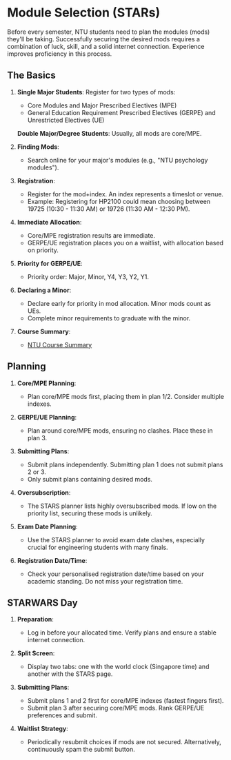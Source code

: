 # Module Selection (STARs)

Before every semester, NTU students need to plan the modules (mods) they'll be taking. Successfully securing the desired mods requires a combination of luck, skill, and a solid internet connection. Experience improves proficiency in this process.

## The Basics

1. **Single Major Students**: Register for two types of mods:
   - Core Modules and Major Prescribed Electives (MPE)
   - General Education Requirement Prescribed Electives (GERPE) and Unrestricted Electives (UE)
   
   **Double Major/Degree Students**: Usually, all mods are core/MPE.

2. **Finding Mods**: 
   - Search online for your major's modules (e.g., "NTU psychology modules").

3. **Registration**: 
   - Register for the mod+index. An index represents a timeslot or venue. 
   - Example: Registering for HP2100 could mean choosing between 19725 (10:30 - 11:30 AM) or 19726 (11:30 AM - 12:30 PM).

4. **Immediate Allocation**: 
   - Core/MPE registration results are immediate.
   - GERPE/UE registration places you on a waitlist, with allocation based on priority.

5. **Priority for GERPE/UE**:
   - Priority order: Major, Minor, Y4, Y3, Y2, Y1.

6. **Declaring a Minor**:
   - Declare early for priority in mod allocation. Minor mods count as UEs.
   - Complete minor requirements to graduate with the minor.

7. **Course Summary**:
   - [NTU Course Summary](https://wis.ntu.edu.sg/webexe/owa/aus_subj_cont.main)

## Planning

1. **Core/MPE Planning**:
   - Plan core/MPE mods first, placing them in plan 1/2. Consider multiple indexes.

2. **GERPE/UE Planning**:
   - Plan around core/MPE mods, ensuring no clashes. Place these in plan 3.

3. **Submitting Plans**:
   - Submit plans independently. Submitting plan 1 does not submit plans 2 or 3.
   - Only submit plans containing desired mods.

4. **Oversubscription**:
   - The STARS planner lists highly oversubscribed mods. If low on the priority list, securing these mods is unlikely.

5. **Exam Date Planning**:
   - Use the STARS planner to avoid exam date clashes, especially crucial for engineering students with many finals.

6. **Registration Date/Time**:
   - Check your personalised registration date/time based on your academic standing. Do not miss your registration time.

## STARWARS Day

1. **Preparation**:
   - Log in before your allocated time. Verify plans and ensure a stable internet connection.

2. **Split Screen**:
   - Display two tabs: one with the world clock (Singapore time) and another with the STARS page.

3. **Submitting Plans**:
   - Submit plans 1 and 2 first for core/MPE indexes (fastest fingers first).
   - Submit plan 3 after securing core/MPE mods. Rank GERPE/UE preferences and submit.

4. **Waitlist Strategy**:
   - Periodically resubmit choices if mods are not secured. Alternatively, continuously spam the submit button.